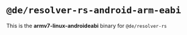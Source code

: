 # `@de/resolver-rs-android-arm-eabi`

This is the **armv7-linux-androideabi** binary for `@de/resolver-rs`
